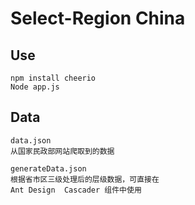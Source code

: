 # Select-Region China
## Use
	npm install cheerio
	Node app.js
## Data
	data.json
	从国家民政部网站爬取到的数据
	
	generateData.json
	根据省市区三级处理后的层级数据，可直接在
	Ant Design  Cascader 组件中使用
